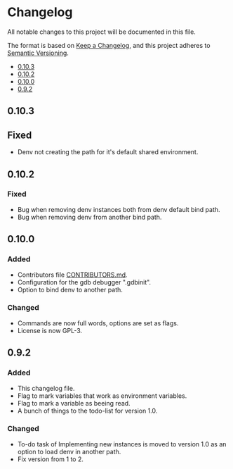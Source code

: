 # Changelog 

All notable changes to this project will be documented in this file.

The format is based on [Keep a Changelog](https://keepachangelog.com/en/1.1.0/),
and this project adheres to [Semantic Versioning](https://semver.org/spec/v2.0.0.html).

<!-- Version Index -->
* [0.10.3](#0.10.3)
* [0.10.2](#0.10.2)
* [0.10.0](#0.10.0)
* [0.9.2](#0.9.2)

<!-- Changelog Description -->
## 0.10.3

## Fixed
* Denv not creating the path for it's default shared environment.

## 0.10.2

### Fixed
* Bug when removing denv instances both from denv default bind path.
* Bug when removing denv from another bind path.

## 0.10.0

### Added
* Contributors file [CONTRIBUTORS.md](CONTRIBUTORS.md).
* Configuration for the gdb debugger ".gdbinit".
* Option to bind denv to another path.

### Changed
* Commands are now full words, options are set as flags.
* License is now GPL-3.

## 0.9.2

### Added
* This changelog file.
* Flag to mark variables that work as environment variables.
* Flag to mark a variable as beeing read.
* A bunch of things to the todo-list for version 1.0.

### Changed
* To-do task of Implementing new instances is moved to version 1.0 as an option to load denv in another path.
* Fix version from 1 to 2.
